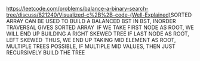 https://leetcode.com/problems/balance-a-binary-search-tree/discuss/821240/Visualized-c%2B%2B-code-(Well-Explained)
​
SORTED ARRAY CAN BE USED TO BUILD A BALANCED BST
IN BST, INORDER TRAVERSAL GIVES SORTED ARRAY
​
IF WE TAKE FIRST NODE AS ROOT, WE WILL END UP BUILDING A RIGHT SKEWED TREE
IF LAST NODE AS ROOT, LEFT SKEWED
​
THUS, WE END UP TAKING MID ELEMENT AS ROOT, MULTIPLE TREES POSSIBLE, IF MULTIPLE MID VALUES, THEN JUST RECURSIVELY BUILD THE TREE